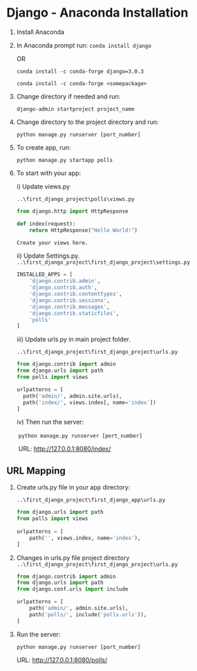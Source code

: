 # Django - Anaconda Installation

1. Install Anaconda
   
2. In Anaconda prompt run:
    `conda install django`
    
    OR
    
    `conda install -c conda-forge django=3.0.3`
    
    `conda install -c conda-forge <somepackage>`
    
3. Change directory if needed and run:

    `django-admin startproject project_name`

4. Change directory to the project directory and run:

    `python manage.py runserver [port_number]`

5. To create app, run:

    `python manage.py startapp polls`

6. To start with your app:

    i) Update views.py

    `..\first_django_project\polls\views.py`
    	

    ```python
    from django.http import HttpResponse
    
    def index(request):
        return HttpResponse("Hello World!")
    
    Create your views here.
    ```


    ii) Update Settings.py.    
    `..\first_django_project\first_django_project\settings.py`

    

    ```python
    INSTALLED_APPS = [
        'django.contrib.admin',
        'django.contrib.auth',
        'django.contrib.contenttypes',
        'django.contrib.sessions',
        'django.contrib.messages',
        'django.contrib.staticfiles',
        'polls'
    ]
    ```


    iii) Update urls.py in main project folder.

    `..\first_django_project\first_django_project\urls.py`

    ```python
    from django.contrib import admin
    from django.urls import path
    from polls import views
    
    urlpatterns = [
      path('admin/', admin.site.urls),
      path('index/', views.index[, name='index'])
    ]
    ```

    iv) Then run the server: 

    ​	`python manage.py runserver [port_number]`

    ​	URL: http://127.0.0.1:8080/index/



## URL Mapping

1. Create urls.py file in your app directory:
   
   
    `..\first_django_project\first_django_app\urls.py`

    ```python
    from django.urls import path
    from polls import views
        
    urlpatterns = [
        path('', views.index, name='index'),
    ]
    ```
    
2.  Changes in urls.py file project directory
    `..\first_django_project\first_django_project\urls.py`

    ```python
    from django.contrib import admin
    from django.urls import path
    from django.conf.urls import include
    
    urlpatterns = [
        path('admin/', admin.site.urls),
        path('polls/', include('polls.urls')),
    ]
    ```
    
3. Run the server: 
   
    `python manage.py runserver [port_number]`
    
    
    URL: http://127.0.0.1:8080/polls/ 